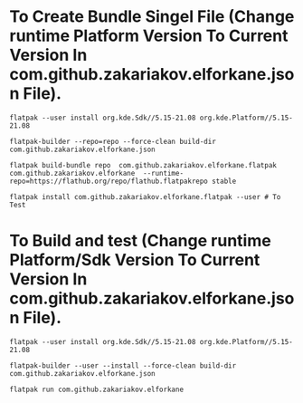 # To Create  Bundle Singel File (Change runtime Platform Version To Current Version In com.github.zakariakov.elforkane.json File).

``` flatpak --user install org.kde.Sdk//5.15-21.08 org.kde.Platform//5.15-21.08  ``` 

``` flatpak-builder --repo=repo --force-clean build-dir com.github.zakariakov.elforkane.json ```

``` flatpak build-bundle repo  com.github.zakariakov.elforkane.flatpak com.github.zakariakov.elforkane  --runtime-repo=https://flathub.org/repo/flathub.flatpakrepo stable ```

``` flatpak install com.github.zakariakov.elforkane.flatpak --user # To Test ```


# To Build and test (Change runtime Platform/Sdk Version To Current Version In com.github.zakariakov.elforkane.json File).

``` flatpak --user install org.kde.Sdk//5.15-21.08 org.kde.Platform//5.15-21.08  ``` 

``` flatpak-builder --user --install --force-clean build-dir com.github.zakariakov.elforkane.json ```

``` flatpak run com.github.zakariakov.elforkane ```
